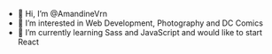 - 👋 Hi, I’m @AmandineVrn
- 👀 I’m interested in Web Development, Photography and DC Comics
- 🌱 I’m currently learning Sass and JavaScript and would like to start React


<!---
MandinaVrn/MandinaVrn is a ✨ special ✨ repository because its `README.md` (this file) appears on your GitHub profile.
You can click the Preview link to take a look at your changes.
--->
